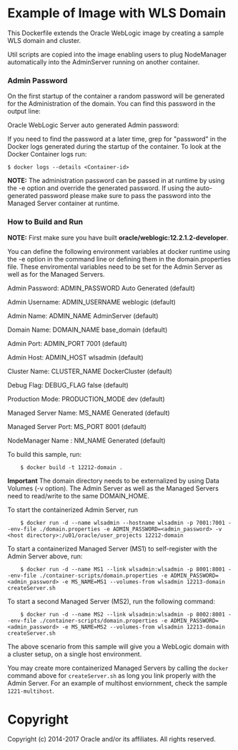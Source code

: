 Example of Image with WLS Domain
================================
This Dockerfile extends the Oracle WebLogic image by creating a sample WLS domain and cluster.

Util scripts are copied into the image enabling users to plug NodeManager automatically into the AdminServer running on another container.

### Admin Password

On the first startup of the container a random password will be generated for the Administration of the domain. You can find this password in the output line:

Oracle WebLogic Server auto generated Admin password:

If you need to find the password at a later time, grep for "password" in the Docker logs generated during the startup of the container. To look at the Docker Container logs run:

    $ docker logs --details <Container-id>

**NOTE:** The administration password can be passed in at runtime by using the -e option and override the generated password.  If using the auto-generated password please make sure to pass the password into the Managed Server container at runtime.

### How to Build and Run

**NOTE:** First make sure you have built **oracle/weblogic:12.2.1.2-developer**. 

You can define the following environment variables at docker runtime using the -e option  in the command line or defining them in the domain.properties file. These enviromental variables need to be set for the Admin Server as well as for the Managed Servers.

Admin Password:      ADMIN_PASSWORD  Auto Generated (default)

Admin Username:      ADMIN_USERNAME  weblogic       (default)

Admin Name:          ADMIN_NAME      AdminServer    (default)

Domain Name:         DOMAIN_NAME     base_domain    (default)

Admin Port:          ADMIN_PORT      7001           (default)

Admin Host:          ADMIN_HOST      wlsadmin       (default)

Cluster Name:        CLUSTER_NAME    DockerCluster  (default)

Debug Flag:          DEBUG_FLAG      false          (default)

Production Mode:     PRODUCTION_MODE dev           (default)

Managed Server Name: MS_NAME         Generated      (default)

Managed Server Port: MS_PORT         8001           (default)

NodeManager Name :   NM_NAME         Generated      (default)

To build this sample, run:

        $ docker build -t 12212-domain .

**Important** The domain directory needs to be externalized by using Data Volumes (-v option). The Admin Server as well as the Managed Servers need to read/write to the same DOMAIN_HOME. 

To start the containerized Admin Server, run

        $ docker run -d --name wlsadmin --hostname wlsadmin -p 7001:7001 --env-file ./domain.properties -e ADMIN_PASSWORD=<admin_password> -v <host directory>:/u01/oracle/user_projects 12212-domain

To start a containerized Managed Server (MS1) to self-register with the Admin Server above, run:

        $ docker run -d --name MS1 --link wlsadmin:wlsadmin -p 8001:8001 --env-file ./container-scripts/domain.properties -e ADMIN_PASSWORD=<admin_password> -e MS_NAME=MS1 --volumes-from wlsadmin 12213-domain createServer.sh

To start a second Managed Server (MS2), run the following command:

        $ docker run -d --name MS2 --link wlsadmin:wlsadmin -p 8002:8001 --env-file ./container-scripts/domain.properties -e ADMIN_PASSWORD=<admin_password> -e MS_NAME=MS2 --volumes-from wlsadmin 12213-domain createServer.sh

The above scenario from this sample will give you a WebLogic domain with a cluster setup, on a single host environment.

You may create more containerized Managed Servers by calling the `docker` command above for `createServer.sh` as long you link properly with the Admin Server. For an example of multihost enviornment, check the sample `1221-multihost`.

# Copyright
Copyright (c) 2014-2017 Oracle and/or its affiliates. All rights reserved.
